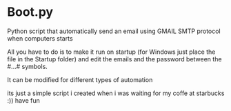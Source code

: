 # Boot.py
Python script that automatically send an email using GMAIL SMTP protocol when computers starts

All you have to do is to make it run on startup (for Windows just place the file in the Startup folder) and edit the emails and the password between the #...# symbols.


It can be modified for different types of automation

its just a simple script i created when i was waiting for my coffe at starbucks :)) have fun
